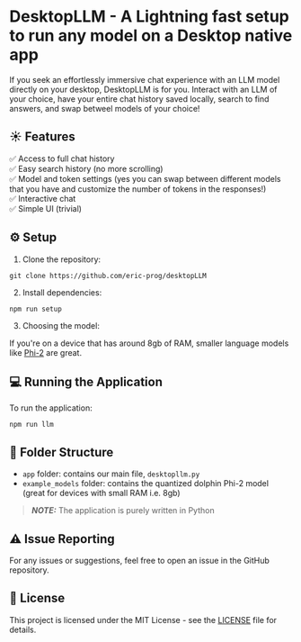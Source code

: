 # DesktopLLM - A Lightning fast setup to run any model on a Desktop native app

If you seek an effortlessly immersive chat experience with an LLM model directly on your desktop, DesktopLLM is for you. Interact with an LLM of your choice, have your entire chat history saved locally, search to find answers, and swap betweel models of your choice! 

## ☀️ Features

✅ Access to full chat history <br>
✅ Easy search history (no more scrolling) <br>
✅ Model and token settings (yes you can swap between different models that you have and customize the number of tokens in the responses!) <br>
✅ Interactive chat <br>
✅ Simple UI (trivial) <br>

## ⚙️ Setup

1. Clone the repository:

```
git clone https://github.com/eric-prog/desktopLLM
```

2. Install dependencies:

```
npm run setup
```

3. Choosing the model:

If you're on a device that has around 8gb of RAM, smaller language models like [Phi-2](https://huggingface.co/TheBloke/phi-2-GGUF) are great.

## 💻 Running the Application 

To run the application: 

```
npm run llm
```

## 📁 Folder Structure 

- `app` folder: contains our main file, `desktopllm.py`
- `example_models` folder: contains the quantized dolphin Phi-2 model (great for devices with small RAM i.e. 8gb)

> **_NOTE:_**  The application is purely written in Python

## ⚠️ Issue Reporting

For any issues or suggestions, feel free to open an issue in the GitHub repository.

## 📜 License

This project is licensed under the MIT License - see the [LICENSE](https://github.com/eric-prog/desktopLLM/blob/main/LICENSE) file for details.
